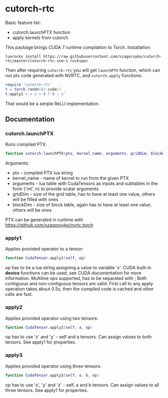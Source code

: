 # cutorch-rtc

Basic feature list:

 * cutorch.launchPTX function
 * apply kernels from cutorch

This package brings CUDA 7 runtime compilation to Torch.
Installation:
```
luarocks install https://raw.githubusercontent.com/szagoruyko/cutorch-rtc/master/cutorch-rtc-scm-1.rockspec
```
Then after requiring ```cutorch-rtc``` you will get ```launchPTX``` function, which can run ptx code generated with NVRTC, and ```cutorch.apply``` functions:
```lua
require 'cutorch-rtc'
t = torch.randn(8):cuda()
t:apply1'x = x < 0 ? 0 : x'
```
That would be a simple ReLU implementation.

## Documentation

### cutorch.launchPTX
Runs compiled PTX.
```lua
function cutorch.launchPTX(ptx, kernel_name, arguments, gridDim, blockDim)
```
Arguments:
 * ptx - compiled PTX lua string
 * kernel_name - name of kernel to run from the given PTX
 * arguments - lua table with CudaTensors as inputs and subtables in the form {'int', n} to provide scalar arguments
 * gridDim - size of the grid table, has to have at least one value, others will be filled with ones
 * blockDim - size of block table, again has to have at least one value, others will be ones

PTX can be generated in runtime with https://github.com/szagoruyko/nvrtc.torch

### apply1

Applies provided operator to a tensor:
```lua
function CudaTensor.apply1(self, op)
```
op has to be a lua string assigning a value to variable 'x'. CUDA built-in __device__ functions can be used, see CUDA documentation for more information. Multiline ops supported, has to be separated with ;
Both contiguous and non-contiguous tensors are valid. First call to any apply operation takes about 0.5s, then the compiled code is cached and other calls are fast.

### apply2

Applies provided operator using two tensors:
```lua
function CudaTensor.apply2(self, a, op)
```
op has to use 'x' and 'y' - self and a tensors. Can assign values to both tensors. See apply1 for properties.

### apply3

Applies provided operator using three tensors:
```lua
function CudaTensor.apply3(self, a, b, op)
```
op has to use 'x', 'y' and 'z' - self, a and b tensors. Can assign values to all three tensors. See apply1 for properties.


